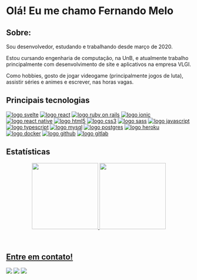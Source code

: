 # Olá! Eu me chamo Fernando Melo

## Sobre:

Sou desenvolvedor, estudando e trabalhando desde março de 2020.

Estou cursando engenharia de computação, na UnB, e atualmente trabalho principalmente com desenvolvimento de site e aplicativos na empresa VLGI.

Como hobbies, gosto de jogar videogame (principalmente jogos de luta), assistir séries e animes e escrever, nas horas vagas.

## Principais tecnologias

[![logo svelte](https://img.shields.io/badge/Svelte-FF3E00?style=for-the-badge&logo=svelte&logoColor=white)](#)
[![logo react](https://img.shields.io/badge/React-20232A?style=for-the-badge&logo=react&logoColor=61DAFB)](#)
[![logo ruby on rails](https://img.shields.io/badge/Ruby--on--Rails-D30001?style=for-the-badge&logo=rubyonrails&logoColor=white)](#)
[![logo ionic](https://img.shields.io/badge/Ionic-488AFF?style=for-the-badge&logo=ionic&logoColor=white)](#)
[![logo react native](https://img.shields.io/badge/React--Native-61DAFB?style=for-the-badge&logo=react&logoColor=20232A)](#)
[![logo html5](https://img.shields.io/badge/HTML-239120?style=for-the-badge&logo=html5&logoColor=white)](#)
[![logo css3](https://img.shields.io/badge/CSS-239120?&style=for-the-badge&logo=css3&logoColor=white)](#)
[![logo sass](https://img.shields.io/badge/SASS-BF4080?&style=for-the-badge&logo=sass&logoColor=white)](#)
[![logo javascript](https://img.shields.io/badge/JavaScript-F7DF1E?style=for-the-badge&logo=javascript&logoColor=black)](#)
[![logo typescript](https://img.shields.io/badge/TypeScript-007ACC?style=for-the-badge&logo=typescript&logoColor=white)](#)
[![logo mysql](https://img.shields.io/badge/MySQL-00000F?style=for-the-badge&logo=mysql&logoColor=white)](#)
[![logo postgres](https://img.shields.io/badge/PostgreSQL-336781?style=for-the-badge&logo=PostgreSQL&logoColor=white)](#)
[![logo heroku](https://img.shields.io/badge/Heroku-430098?style=for-the-badge&logo=heroku&logoColor=white)](#)
[![logo docker](https://img.shields.io/badge/Docker-2496ED?style=for-the-badge&logo=docker&logoColor=white)](#)
[![logo github](https://img.shields.io/badge/GitHub-100000?style=for-the-badge&logo=github&logoColor=white)](#)
[![logo gitlab](https://img.shields.io/badge/GitLab-FC6D26?style=for-the-badge&logo=gitlab&logoColor=white)](#)

<!-- Badges criadas a partir do seguinte tutorial:
https://www.linkedin.com/pulse/como-criar-badges-figurinhas-personalizadas-github-giacomelli/ -->

## Estatísticas

<p align="center">
  <a href="https://github.com/Smylle3">
  <img height="180em" src="https://github-readme-stats.vercel.app/api?username=Nandosts&show_icons=true&theme=synthwave&include_all_commits=true&count_private=true&bg_color=30,354b45,308472&title_color=fff&text_color=fff"/>
  <img height="180em" src="https://github-readme-stats.vercel.app/api/top-langs/?username=Nandosts&layout=compact&langs_count=7&theme=synthwave&bg_color=30,354b45,308472&title_color=fff&text_color=fff"/>
</p>

<br />
  

## Entre em contato!

<div>
  <a href="https://www.instagram.com/fernando.jsts/" target="_blank"><img src="https://img.shields.io/badge/-Instagram-E4405F?style=for-the-badge&logo=instagram&logoColor=white" target="_blank"></a>
  <a href = "mailto:fernando.jsts@gmail.com"><img src="https://img.shields.io/badge/-Gmail-EA4335?style=for-the-badge&logo=gmail&logoColor=white" target="_blank"></a>
  <a href="https://www.linkedin.com/in/fernando-sm/" target="_blank"><img src="https://img.shields.io/badge/-LinkedIn-0A66C2?style=for-the-badge&logo=linkedin&logoColor=white" target="_blank"></a>
</div>

